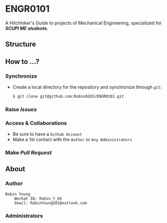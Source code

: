# ENGR0101
A Hitchhiker's Guide to projects of Mechanical Engineering, specialized for ***SCUPI ME students***.

## Structure



## How to ...?
### Synchronize
* Create a local directory for the repository and synchronize through *``git``*: 
    ```bash
    $ git clone git@github.com:Robin0265/ENGR0101.git
    ```

### Raise ***Issues***


### Access & Collaborations

* Be sure to have a ``Github Account``
* Make a 1st contact with the ``Author`` or ``Any Administrators``
### Make ***Pull Request***



## About

### Author

```
Robin Young
    Wechat ID: Robin_Y_65
    Email: RobinYoung501@outlook.com
```

### Administrators

```

```

